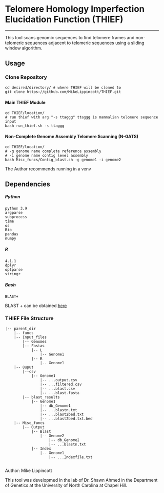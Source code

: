 # Telomere Homology Imperfection Elucidation Function (THIEF)

---
This tool scans genomic sequences to find telomere frames and non-telomeric sequences adjacent to telomeric sequences using a sliding window algorithm. 

## Usage

### Clone Repository
```
cd desired/directory/ # where THIEF will be cloned to
git clone https://github.com/MikeLippincott/THIEF.git
```
#### Main THIEF Module

```
cd THIEF/location/ 
# run thief with arg "-s ttaggg" ttaggg is mammalian telomere sequence input
bash run_thief.sh -s ttaggg     
```
#### Non-Complete Genome Assembly Telomere Scanning (N-GATS) 
```
cd THIEF/location/ 
# -g genome name complete reference assembly
# -i genome name contig level assembly
bash Misc_funcs/Contig_blast.sh -g genome1 -i genome2
```
The Author recommends running in a venv
## Dependencies
##### Python
```
python 3.9
argparse
subprocess
time
os
Bio
pandas
numpy
```
##### R
```
4.1.1
dplyr
optparse
stringr
```
##### Bash
```
BLAST+
```
BLAST + can be obtained [here](https://www.ncbi.nlm.nih.gov/books/NBK569861/)

### THIEF File Structure
```
|-- parent_dir
    |-- funcs
    |-- Input_files
        |-- Genomes 
        |-- Fastas    
            |-- L
                |-- Genome1    
            |-- R
                |-- Genome1     
    |-- Ouput  
        |--csv 
            |-- Genome1   
                |-- ...output.csv  
                |-- ...filtered.csv  
                |-- ...blast.csv  
                |-- ...blast.fasta  
        |-- blast_results  
            |-- Genome1  
                |-- db_Genome1  
                |-- ...blastn.txt  
                |-- ...blast2bed.txt
                |-- ...blast2bed.txt.bed  
    |-- Misc_funcs
        |-- Output
            |-- Blast
                |-- Genome2
                    |-- db_Genome2
                    |-- ...blastn.txt
            |-- Index
                |-- Genome1
                    |-- ...Indexfile.txt
            
```
Author: Mike Lippincott


This tool was developmed in the lab of Dr. Shawn Ahmed in the Department of Genetics at the University of North Carolina at Chapel Hill.
